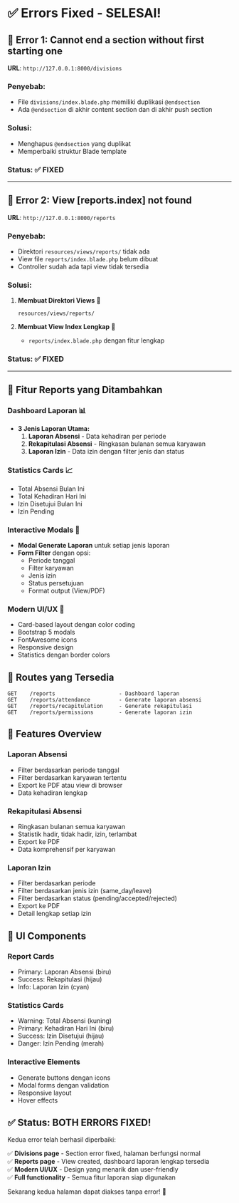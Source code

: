 # ✅ Errors Fixed - SELESAI!

## 🐛 **Error 1: Cannot end a section without first starting one**
**URL**: `http://127.0.0.1:8000/divisions`

### **Penyebab:**
- File `divisions/index.blade.php` memiliki duplikasi `@endsection`
- Ada `@endsection` di akhir content section dan di akhir push section

### **Solusi:**
- Menghapus `@endsection` yang duplikat
- Memperbaiki struktur Blade template

### **Status:** ✅ **FIXED**

---

## 🐛 **Error 2: View [reports.index] not found**
**URL**: `http://127.0.0.1:8000/reports`

### **Penyebab:**
- Direktori `resources/views/reports/` tidak ada
- View file `reports/index.blade.php` belum dibuat
- Controller sudah ada tapi view tidak tersedia

### **Solusi:**
1. **Membuat Direktori Views** 📁
   ```
   resources/views/reports/
   ```

2. **Membuat View Index Lengkap** 📄
   - `reports/index.blade.php` dengan fitur lengkap

### **Status:** ✅ **FIXED**

---

## 🎯 **Fitur Reports yang Ditambahkan**

### **Dashboard Laporan** 📊
- **3 Jenis Laporan Utama:**
  1. **Laporan Absensi** - Data kehadiran per periode
  2. **Rekapitulasi Absensi** - Ringkasan bulanan semua karyawan  
  3. **Laporan Izin** - Data izin dengan filter jenis dan status

### **Statistics Cards** 📈
- Total Absensi Bulan Ini
- Total Kehadiran Hari Ini  
- Izin Disetujui Bulan Ini
- Izin Pending

### **Interactive Modals** 🔧
- **Modal Generate Laporan** untuk setiap jenis laporan
- **Form Filter** dengan opsi:
  - Periode tanggal
  - Filter karyawan
  - Jenis izin
  - Status persetujuan
  - Format output (View/PDF)

### **Modern UI/UX** 🎨
- Card-based layout dengan color coding
- Bootstrap 5 modals
- FontAwesome icons
- Responsive design
- Statistics dengan border colors

## 🔗 **Routes yang Tersedia**
```
GET    /reports                    - Dashboard laporan
GET    /reports/attendance         - Generate laporan absensi
GET    /reports/recapitulation     - Generate rekapitulasi
GET    /reports/permissions        - Generate laporan izin
```

## 📱 **Features Overview**

### **Laporan Absensi**
- Filter berdasarkan periode tanggal
- Filter berdasarkan karyawan tertentu
- Export ke PDF atau view di browser
- Data kehadiran lengkap

### **Rekapitulasi Absensi**  
- Ringkasan bulanan semua karyawan
- Statistik hadir, tidak hadir, izin, terlambat
- Export ke PDF
- Data komprehensif per karyawan

### **Laporan Izin**
- Filter berdasarkan periode
- Filter berdasarkan jenis izin (same_day/leave)
- Filter berdasarkan status (pending/accepted/rejected)
- Export ke PDF
- Detail lengkap setiap izin

## 🎨 **UI Components**

### **Report Cards**
- Primary: Laporan Absensi (biru)
- Success: Rekapitulasi (hijau)  
- Info: Laporan Izin (cyan)

### **Statistics Cards**
- Warning: Total Absensi (kuning)
- Primary: Kehadiran Hari Ini (biru)
- Success: Izin Disetujui (hijau)
- Danger: Izin Pending (merah)

### **Interactive Elements**
- Generate buttons dengan icons
- Modal forms dengan validation
- Responsive layout
- Hover effects

## ✅ **Status: BOTH ERRORS FIXED!**

Kedua error telah berhasil diperbaiki:

✅ **Divisions page** - Section error fixed, halaman berfungsi normal  
✅ **Reports page** - View created, dashboard laporan lengkap tersedia  
✅ **Modern UI/UX** - Design yang menarik dan user-friendly  
✅ **Full functionality** - Semua fitur laporan siap digunakan  

Sekarang kedua halaman dapat diakses tanpa error! 🎉